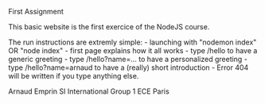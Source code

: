 First Assignment 

This basic website is the first exercice of the NodeJS course.

The run instructions are extremly simple:
	- launching with "nodemon index" OR "node index"
	- first page explains how it all works
	- type /hello to have a generic greeting
	- type /hello?name=... to have a personalized greeting
	- type /hello?name=arnaud to have a (really) short introduction
	- Error 404 will be written if you type anything else. 

Arnaud Emprin
SI International Group 1
ECE Paris